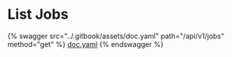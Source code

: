 # List Jobs

{% swagger src="../.gitbook/assets/doc.yaml" path="/api/v1/jobs" method="get" %}
[doc.yaml](../.gitbook/assets/doc.yaml)
{% endswagger %}
